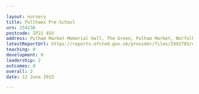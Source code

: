 ```yaml
---

layout: nursery
title: Pullhams Pre-School
urn: 254236
postcode: IP21 4SU
address: Pulham Market Memorial Hall, The Green, Pulham Market, Norfolk, IP21 4SU
latestReportUrl: https://reports.ofsted.gov.uk/provider/files/2492703/urn/254236.pdf
teaching: 0
development: 0
leadership: 2
outcomes: 0
overall: 2
date: 12 June 2015

---
```

